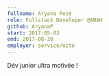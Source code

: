 ```yaml
---
fullname: Aryana Pezé
role: Fullstack Developer @ANAH
github: AryanaP
start: 2017-05-03
end: 2017-08-30
employer: service/octo
---
```


Dév junior ultra motivée !
